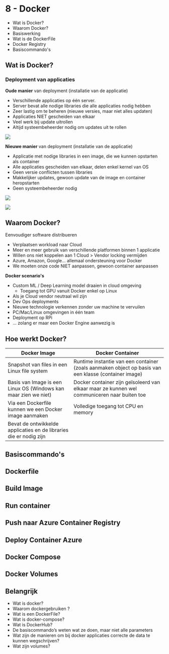 # 8 - Docker
- Wat is Docker?
- Waarom Docker?
- Basiswerking
- Wat is de DockerFile
- Docker Registry
- Basiscommando's
## Wat is Docker?
### Deployment van applicaties
**Oude manier** van deployment (installatie van de applicatie)
- Verschillende applicaties op één server.
- Server bevat alle nodige libraries die alle applicaties nodig hebben
- Zeer lastig om te beheren (nieuwe versies, maar niet alles updaten)
- Applicaties NIET gescheiden van elkaar
- Veel werk bij update uitrollen
- Altijd systeembeheerder nodig om updates uit te rollen

![](https://i.imgur.com/a8A94Ez.png)

**Nieuwe manier** van deployment (installatie van de applicatie)
- Applicatie met nodige libraries in een image, die we kunnen opstarten als container
- Alle applicaties gescheiden van elkaar, delen enkel kernel van OS
- Geen versie conflicten tussen libraries
- Makkelijker updates, gewoon update van de image en container heropstarten
- Geen systeembeheerder nodig

![](https://i.imgur.com/4tGUd33.png)

![](https://i.imgur.com/cfKFyZ9.png)

## Waarom Docker?
Eenvoudiger software distribueren
- Verplaatsen workload naar Cloud
- Meer en meer gebruik van verschillende platformen binnen 1 applicatie
- Willen ons niet koppelen aan 1 Cloud > Vendor locking vermijden
- Azure, Amazon, Google... allemaal ondersteuning voor Docker
- We moeten onze code NIET aanpassen, gewoon container aanpassen

**Docker scenario's**
- Custom ML / Deep Learning model draaien in cloud omgeving
  - Toegang tot GPU vanuit Docker enkel op Linux
- Als je Cloud vendor neutraal wil zijn
- Dev Ops deployments
- Nieuwe technologie verkennen zonder uw machine te vervuilen
- PC/Mac/Linux omgevingen in één team
- Deployment op RPi
- ... zolang er maar een Docker Engine aanwezig is

## Hoe werkt Docker?
| Docker Image | Docker Container |
|--|--|
| Snapshot van files in een Linux file system | Runtime instantie van een container (zoals aanmaken object op basis van een klasse (container image) |
| Basis van Image is een Linux OS (Windows kan maar zien we niet) | Docker container zijn geïsoleerd van elkaar maar ze kunnen wel communiceren naar buiten toe |
| Via een Dockerfile kunnen we een Docker image aanmaken | Volledige toegang tot CPU en memory |
| Bevat de ontwikkelde applicaties en de libraries die er nodig zijn | |
## Basiscommando's

## Dockerfile

## Build Image

## Run container

## Push naar Azure Container Registry

## Deploy Container Azure

## Docker Compose

## Docker Volumes

## Belangrijk
- Wat is docker?
- Waarom dockergebruiken ?
- Wat is een DockerFile?
- Wat is docker-compose?
- Wat is DockerHub?
- De basiscommando’s weten wat ze doen, maar niet alle parameters
- Wat zijn de manieren om bij docker applicaties correcte de data te kunnen wegschrijven?
-   Wat zijn volumes?
<!--stackedit_data:
eyJoaXN0b3J5IjpbMTQ4NjM5Nzk1MSwxNzE5MzA3NzEwLDY2Mj
UwNzY2LC0xNTYxNDYzNTYxLDg0MzUyMTE5LDE0MzI2MzQ2MTJd
fQ==
-->